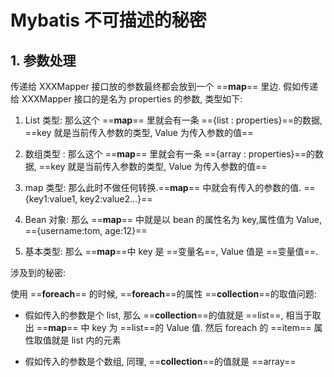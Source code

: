 # Mybatis 不可描述的秘密

## 1. 参数处理

传递给 XXXMapper 接口放的参数最终都会放到一个 ==**map**== 里边. 假如传递给 XXXMapper 接口的是名为 properties 的参数, 类型如下:

1. List 类型: 那么这个 ==**map**== 里就会有一条 =={list : properties}==的数据, ==key 就是当前传入参数的类型, Value 为传入参数的值==
2. 数组类型 : 那么这个 ==**map**== 里就会有一条 =={array : properties}==的数据, ==key 就是当前传入参数的类型, Value 为传入参数的值==

3. map 类型: 那么此时不做任何转换.==**map**== 中就会有传入的参数的值. =={key1:value1, key2:value2...}==
4. Bean 对象: 那么 ==**map**== 中就是以 bean 的属性名为 key,属性值为 Value, =={username:tom, age:12}==
5. 基本类型: 那么 ==**map**==中 key 是 ==变量名==, Value 值是 ==变量值==.



涉及到的秘密:

使用 ==**foreach**== 的时候, ==**foreach**==的属性 ==**collection**==的取值问题:

- 假如传入的参数是个 list, 那么 ==**collection**==的值就是 ==list==, 相当于取出 ==**map**== 中 key 为 ==list==的 Value 值. 然后 foreach 的 ==item== 属性取值就是 list 内的元素

- 假如传入的参数是个数组, 同理, ==**collection**==的值就是 ==array==

  

